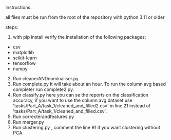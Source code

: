 Instructions.


all files must be run from the root of the repository with python 3.11 or older 

steps:

1. with pip install verify the installation of the following packages:
 * csv
 * matplotlib
 * scikit-learn
 * tensorflow
 * numpy
2. Run cleanerANDnominaliser.py
3. Run complete.py It will take about an hour. To run the column avg based completer run complete2.py.
4. Run classify.py here you can se the reports on the classification accuracy, if you want to use the column avg dataset use 'tasks/Part_A/task_1/cleaned_and_filled2.csv' in line 21 instead of 'tasks/Part_A/task_1/cleaned_and_filled.csv'.
5. Run correcterandfeatures.py
6. Run merger.py
7. Run clustering.py , comment the line 91 if you want clustering without PCA